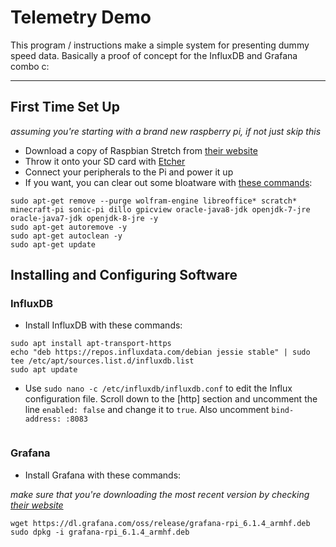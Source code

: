 # Telemetry Demo
This program / instructions make a simple system for presenting dummy speed data. Basically a proof of concept for the InfluxDB and Grafana combo c:

---
## First Time Set Up 
*assuming you're starting with a brand new raspberry pi, if not just skip this*
* Download a copy of Raspbian Stretch from [their website](https://www.raspberrypi.org/downloads/raspbian/)
* Throw it onto your SD card with [Etcher](https://www.balena.io/etcher/)
* Connect your peripherals to the Pi and power it up
* If you want, you can clear out some bloatware with [these commands](https://github.com/raspberrycoulis/remove-bloat/blob/master/remove-bloat.sh):
```
sudo apt-get remove --purge wolfram-engine libreoffice* scratch* minecraft-pi sonic-pi dillo gpicview oracle-java8-jdk openjdk-7-jre oracle-java7-jdk openjdk-8-jre -y
sudo apt-get autoremove -y
sudo apt-get autoclean -y
sudo apt-get update
```

## Installing and Configuring Software
### InfluxDB
* Install InfluxDB with these commands:
```
sudo apt install apt-transport-https
echo "deb https://repos.influxdata.com/debian jessie stable" | sudo tee /etc/apt/sources.list.d/influxdb.list
sudo apt update
```
* Use `sudo nano -c /etc/influxdb/influxdb.conf` to edit the Influx configuration file. Scroll down to the [http] section and uncomment the line `enabled: false` and change it to `true`. Also uncomment `bind-address: :8083`
```

```
### Grafana
* Install Grafana with these commands:

*make sure that you're downloading the most recent version by checking [their website](https://grafana.com/grafana/download?platform=arm)*
```
wget https://dl.grafana.com/oss/release/grafana-rpi_6.1.4_armhf.deb 
sudo dpkg -i grafana-rpi_6.1.4_armhf.deb 
```
